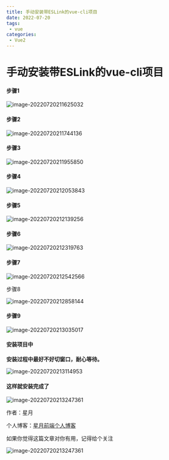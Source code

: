 ```yaml
---
title: 手动安装带ESLink的vue-cli项目
date: 2022-07-20
tags:
 - vue
categories:
 - Vue2
---
```


# 手动安装带ESLink的vue-cli项目

#### 步骤1

![image-20220720211625032](https://img-blog.csdnimg.cn/78fa3c44e0364c2d9d6453e55afb095f.png)

#### 步骤2

![image-20220720211744136](https://img-blog.csdnimg.cn/0d5b7696dbec41be944642a0c2c23ed4.png)

#### 步骤3

![image-20220720211955850](https://img-blog.csdnimg.cn/f96c591808b54ae3a9c7ba2c7af33ab8.png)

#### 步骤4

![image-20220720212053843](https://img-blog.csdnimg.cn/a8a7e19e2fd7459b88971a8f71754e00.png)

#### 步骤5

![image-20220720212139256](https://img-blog.csdnimg.cn/e686d9a966d0463c9d2408892bd0667d.png)

#### 步骤6

![image-20220720212319763](https://img-blog.csdnimg.cn/c5cb402a8b02494cac8eb81d606b4077.png)

#### 步骤7

![image-20220720212542566](https://img-blog.csdnimg.cn/0afaf846ed454274808bffe282f523e9.png)

步骤8

![image-20220720212858144](https://img-blog.csdnimg.cn/235ed3c193f64818a68224c6442aee90.png)

#### 步骤9

![image-20220720213035017](https://img-blog.csdnimg.cn/995150d3de89469c85f03ceae10504fe.png)

#### 安装项目中

**安装过程中最好不好切窗口，耐心等待。**

![image-20220720213114953](https://img-blog.csdnimg.cn/ad9d7dfb42db476f82a0732a390f2a7a.png)

#### 这样就安装完成了

![image-20220720213247361](https://img-blog.csdnimg.cn/b44706c40f88421ab1820e376d24201b.png)

作者：星月

个人博客：[星月前端个人博客](https://xingyue.vercel.app/)

如果你觉得这篇文章对你有用，记得给个关注

![image-20220720213247361](https://img-blog.csdnimg.cn/6311c9b116e149d096660e88c801f095.png)